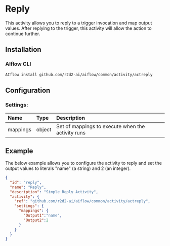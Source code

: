 <!--
title: Reply
weight: 4601
-->

# Reply
This activity allows you to reply to a trigger invocation and map output values. After replying to the trigger, this activity will allow the action to continue further.

## Installation

### AIflow CLI
```bash
AIflow install github.com/r2d2-ai/aiflow/common/activity/actreply
```

## Configuration

### Settings:
| Name     | Type   | Description
|:---      | :---   | :---    
| mappings | object | Set of mappings to execute when the activity runs

## Example
The below example allows you to configure the activity to reply and set the output values to literals "name" (a string) and 2 (an integer).

```json
{
  "id": "reply",
  "name": "Reply",
  "description": "Simple Reply Activity",
  "activity": {
    "ref": "github.com/r2d2-ai/aiflow/common/activity/actreply",
    "settings": {
      "mappings": {
        "Output1":"name",
        "Output2":2
      }
    }
  }
}
```